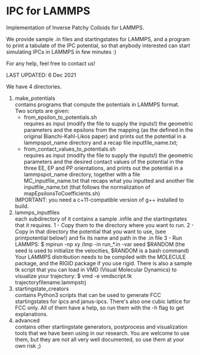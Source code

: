 <h1>IPC for LAMMPS</h1>
<p>Implementation of Inverse Patchy Colloids for LAMMPS.</p>

<p>We provide sample .in files and startingstates for LAMMPS, and
a program to print a tabulate of the IPC potential, so that
anybody interested can start simulating IPCs in LAMMPS in few minutes :)</p>

<p>For any help, feel free to contact us!</p>

<p>LAST UPDATED: 6 Dec 2021</p>

<p>We have 4 directories.</p>

<ol>
  <li> make_potentials <br>
    contains programs that compute the potentials in LAMMPS format. <br>
    Two scripts are given:<br>
    <ul>
       <li>
       from_epsilon_to_potentials.sh <br>
       requires as input (modify the file to supply the inputs!)
       the geometric parameters and the epsilons from the mapping (as the defined
       in the original Bianchi-Kahl-Likos paper) and prints out the potential
       in a lammpspot_name directory and a recap file inputfile_name.txt;
       </li>
       <li>
       from_contact_values_to_potentials.sh <br>
       requires as input (modify the file to supply the inputs!)
       the geometric parameters and the desired contact values of the potential
       in the three EE, EP and PP orientations, and prints out the potential
       in a lammpspot_name directory, together with a file MC_inputfile_name.txt
       that recaps what you inputted and another file inputfile_name.txt (that
       follows the normalization of mapEpsilonsToCoefficients.sh)
       </li>
    </ul>
    IMPORTANT: you need a c+11-compatible version of g++ installed to build.
  </li>

  <li> lammps_inputfiles <br>
    each subdirectory of it contains a sample .infile and the
    startingstates that it requires.
     1 - Copy them to the directory where you want to run.
     2 - Copy in that directory the potential that you want to use,
           (see printpotential below!)
       and fix its name and path in the .in file
     3 - Run LAMMPS:
         $ mpirun -np xy <path>/lmp -in run_*.in -var seed $RANDOM
       (the seed is used to initialize the velocities, $RANDOM is a bash command)
    Your LAMMPS distribution needs to be compiled with the MOLECULE package,
    and the RIGID package if you use rigid.
    There is also a sample tk script that you can load in VMD (Visual Molecular
    Dynamics) to visualize your trajectory:
    $ vmd -e vmdscript.tk trajectoryfilename.lammpstrj
  </li>

  <li> startingstate_creators <br>
    contains Python3 scripts that can be used to generate FCC startingstates
    for ipcs and janus-ipcs. There's also one cubic lattice for FCC only.
    All of them have a help, so run them with the -h flag to get explanations.
  </li>

  <li> advanced <br>
    contains other startingstate generators, postprocess and visualization
    tools that we have been using in our research.
    You are welcome to use them, but they are not all very well documented,
    so use them at your own risk ;)
  </li>
</ol>

